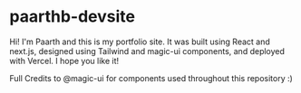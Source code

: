 # paarthb-devsite

Hi! I'm Paarth and this is my portfolio site. It was built using React and next.js, designed using Tailwind and magic-ui components, and deployed with Vercel. I hope you like it!

Full Credits to @magic-ui for components used throughout this repository :)
